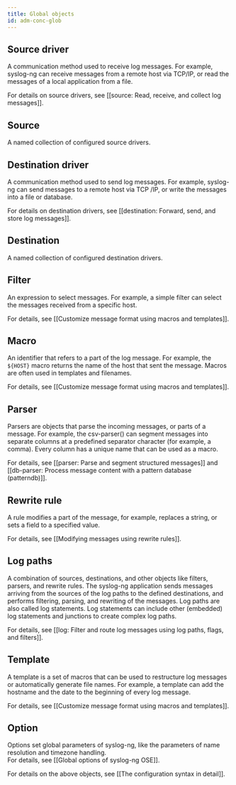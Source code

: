 ```yaml
---
title: Global objects
id: adm-conc-glob
---
```


## Source driver

A communication method used to receive log messages. For example, syslog-ng can
receive messages from a remote host via TCP/IP, or read the messages of a local
application from a file.  

For details on source drivers, see [[source: Read, receive, and collect log messages]].

## Source

A named collection of configured source drivers.

## Destination driver

A communication method used to send log messages. For example, syslog-ng can
send messages to a remote host via TCP /IP, or write the messages into a file
or database.  

For details on destination drivers, see
[[destination: Forward, send, and store log messages]].

## Destination

A named collection of configured destination drivers.

## Filter

An expression to select messages. For example, a simple filter can select the
messages received from a specific host.  

For details, see [[Customize message format using macros and templates]].

## Macro

An identifier that refers to a part of the log message. For example,
the `${HOST}` macro returns the name of the host that sent the message.
Macros are often used in templates and filenames.  

For details, see [[Customize message format using macros and templates]].

## Parser

Parsers are objects that parse the incoming messages, or parts of a message.
For example, the csv-parser() can segment messages into separate columns at a
predefined separator character (for example, a comma). Every column has a
unique name that can be used as a macro.  

For details, see [[parser: Parse and segment structured messages]]
and [[db-parser: Process message content with a pattern database (patterndb)]].

## Rewrite rule

A rule modifies a part of the message, for example, replaces a string, or sets
a field to a specified value.  

For details, see [[Modifying messages using rewrite rules]].

## Log paths

A combination of sources, destinations, and other objects like filters, parsers,
and rewrite rules. The syslog-ng application sends messages arriving from the
sources of the log paths to the defined destinations, and performs filtering,
parsing, and rewriting of the messages. Log paths are also called log statements.
Log statements can include other (embedded) log statements and junctions to
create complex log paths.  

For details,
see [[log: Filter and route log messages using log paths, flags, and filters]].

## Template

A template is a set of macros that can be used to restructure log messages or
automatically generate file names. For example, a template can add the hostname
and the date to the beginning of every log message.  

For details, see [[Customize message format using macros and templates]].

## Option

Options set global parameters of syslog-ng, like the parameters of name
resolution and timezone handling.  
For details, see [[Global options of syslog-ng OSE]].

For details on the above objects, see [[The configuration syntax in detail]].
